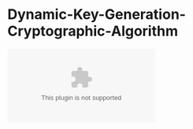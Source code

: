 # Dynamic-Key-Generation-Cryptographic-Algorithm
![alt text](https://github.com/Nirvi1/Dynamic-Key-Generation-Cryptographic-Algorithm/blob/master/Secure%20Message%20Transmission%20using%20Dynamic%20Key%20Generation.docx)

